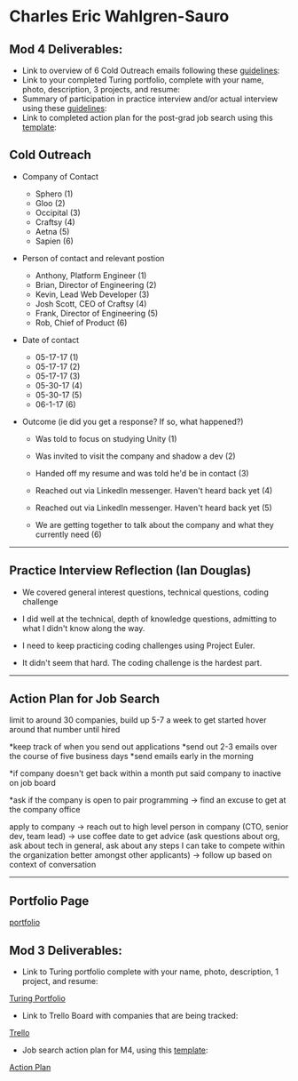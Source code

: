 # Charles Eric Wahlgren-Sauro

## Mod 4 Deliverables:
* Link to overview of 6 Cold Outreach emails following these [guidelines](https://github.com/turingschool/career-development-curriculum/blob/master/module_four/cold_outreach_deliverable_guidelines.md):
* Link to your completed Turing portfolio, complete with your name, photo, description, 3 projects, and resume: 
* Summary of participation in practice interview and/or actual interview using these [guidelines](https://github.com/turingschool/career-development-curriculum/blob/master/module_four/interview_practice_reflection_guidelines.md):
* Link to completed action plan for the post-grad job search using this [template](https://github.com/turingschool/career-development-curriculum/blob/master/module_four/post_grad_plan.md):

## Cold Outreach 
* Company of Contact
  * Sphero (1)
  * Gloo (2)
  * Occipital (3) 
  * Craftsy (4)
  * Aetna (5)
  * Sapien (6)

* Person of contact and relevant postion 
  * Anthony, Platform Engineer (1)
  * Brian, Director of Engineering (2)
  * Kevin, Lead Web Developer (3)
  * Josh Scott, CEO of Craftsy (4) 
  * Frank, Director of Engineering (5)
  * Rob, Chief of Product (6)

* Date of contact
  * 05-17-17 (1)
  * 05-17-17 (2)
  * 05-17-17 (3)
  * 05-30-17 (4)
  * 05-30-17 (5)
  * 06-1-17  (6)

* Outcome (ie did you get a response? If so, what happened?)

  *  Was told to focus on studying Unity (1)

  *  Was invited to visit the company and shadow a dev (2) 

  *  Handed off my resume and was told he'd be in contact (3)
  
  * Reached out via LinkedIn messenger. Haven't heard back yet (4) 
  
  * Reached out via LinkedIn messenger. Haven't heard back yet (5)
  
  * We are getting together to talk about the company and what they currently need (6)
  
---

## Practice Interview Reflection (Ian Douglas)

* We covered general interest questions, technical questions, coding challenge

* I did well at the technical, depth of knowledge questions, admitting to what I didn't know along the way. 

* I need to keep practicing coding challenges using Project Euler. 

* It didn't seem that hard. The coding challenge is the hardest part. 

---

## Action Plan for Job Search 

limit to around 30 companies, build up 5-7 a week to get started 
hover around that number until hired 

*keep track of when you send out applications 
*send out 2-3 emails over the course of five business days
*send emails early in the morning 

*if company doesn't get back within a month put said company to inactive on job board

*ask if the company is open to pair programming -> find an excuse to get at the company office

apply to company 
-> reach out to high level person in company (CTO, senior dev, team lead) 
-> use coffee date to get advice (ask questions about org, ask about tech in general, ask about any steps I can take to compete within the organization better amongst other applicants)
-> follow up based on context of conversation 


---

## Portfolio Page 

[portfolio](https://www.turing.io/alumni/eric-wahlgren-sauro)



## Mod 3 Deliverables:

* Link to Turing portfolio complete with your name, photo, description, 1 project, and resume:

[Turing Portfolio](https://www.turing.io/alumni/eric-wahlgren-sauro)

* Link to Trello Board with companies that are being tracked:

[Trello](https://trello.com/b/4yeugvoA/job-tracker-charles-eric-wahlgren-sauro)

* Job search action plan for M4, using this [template](https://github.com/turingschool/career-development-curriculum/blob/master/module_three/mod_4_action_plan_template.md):

[Action Plan](https://github.com/cews7/career-development-curriculum/blob/master/module_three/mod_4_action_plan_template.md)
